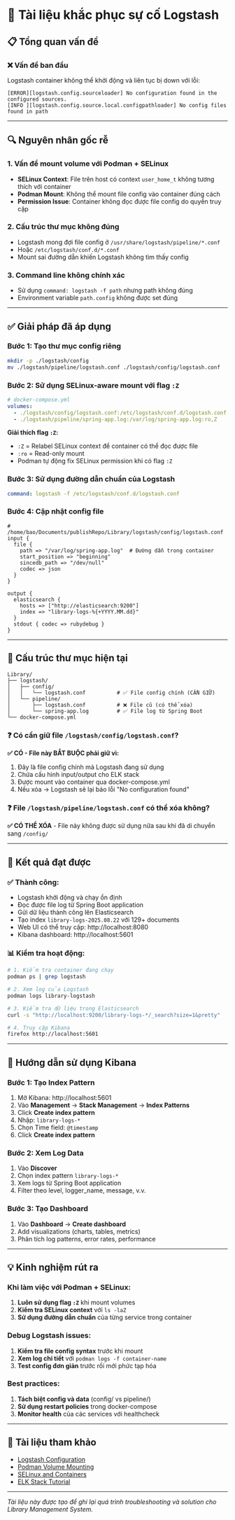 # 🔧 Tài liệu khắc phục sự cố Logstash

## 📋 Tổng quan vấn đề

### ❌ Vấn đề ban đầu
Logstash container không thể khởi động và liên tục bị down với lỗi:
```
[ERROR][logstash.config.sourceloader] No configuration found in the configured sources.
[INFO ][logstash.config.source.local.configpathloader] No config files found in path
```

---

## 🔍 Nguyên nhân gốc rễ

### 1. **Vấn đề mount volume với Podman + SELinux**
- **SELinux Context**: File trên host có context `user_home_t` không tương thích với container
- **Podman Mount**: Không thể mount file config vào container đúng cách
- **Permission Issue**: Container không đọc được file config do quyền truy cập

### 2. **Cấu trúc thư mục không đúng**
- Logstash mong đợi file config ở `/usr/share/logstash/pipeline/*.conf`
- Hoặc `/etc/logstash/conf.d/*.conf` 
- Mount sai đường dẫn khiến Logstash không tìm thấy config

### 3. **Command line không chính xác**
- Sử dụng `command: logstash -f path` nhưng path không đúng
- Environment variable `path.config` không được set đúng

---

## ✅ Giải pháp đã áp dụng

### **Bước 1: Tạo thư mục config riêng**
```bash
mkdir -p ./logstash/config
mv ./logstash/pipeline/logstash.conf ./logstash/config/logstash.conf
```

### **Bước 2: Sử dụng SELinux-aware mount với flag `:Z`**
```yaml
# docker-compose.yml
volumes:
  - ./logstash/config/logstash.conf:/etc/logstash/conf.d/logstash.conf:ro,Z
  - ./logstash/pipeline/spring-app.log:/var/log/spring-app.log:ro,Z
```

**Giải thích flag `:Z`:**
- `:Z` = Relabel SELinux context để container có thể đọc được file
- `:ro` = Read-only mount
- Podman tự động fix SELinux permission khi có flag `:Z`

### **Bước 3: Sử dụng đường dẫn chuẩn của Logstash**
```yaml
command: logstash -f /etc/logstash/conf.d/logstash.conf
```

### **Bước 4: Cập nhật config file**
```properties
# /home/bao/Documents/publishRepo/Library/logstash/config/logstash.conf
input {
  file {
    path => "/var/log/spring-app.log"  # Đường dẫn trong container
    start_position => "beginning"
    sincedb_path => "/dev/null"
    codec => json
  }
}

output {
  elasticsearch {
    hosts => ["http://elasticsearch:9200"]
    index => "library-logs-%{+YYYY.MM.dd}"
  }
  stdout { codec => rubydebug }
}
```

---

## 📁 Cấu trúc thư mục hiện tại

```
Library/
├── logstash/
│   ├── config/
│   │   └── logstash.conf          # ✅ File config chính (CẦN GIỮ)
│   └── pipeline/
│       ├── logstash.conf          # ❌ File cũ (có thể xóa)
│       └── spring-app.log         # ✅ File log từ Spring Boot
└── docker-compose.yml
```

### **❓ Có cần giữ file `/logstash/config/logstash.conf`?**
**✅ CÓ - File này BẮT BUỘC phải giữ vì:**
1. Đây là file config chính mà Logstash đang sử dụng
2. Chứa cấu hình input/output cho ELK stack
3. Được mount vào container qua docker-compose.yml
4. Nếu xóa → Logstash sẽ lại báo lỗi "No configuration found"

### **❓ File `/logstash/pipeline/logstash.conf` có thể xóa không?**
**✅ CÓ THỂ XÓA** - File này không được sử dụng nữa sau khi đã di chuyển sang `/config/`

---

## 🎯 Kết quả đạt được

### **✅ Thành công:**
- Logstash khởi động và chạy ổn định
- Đọc được file log từ Spring Boot application  
- Gửi dữ liệu thành công lên Elasticsearch
- Tạo index `library-logs-2025.08.22` với 129+ documents
- Web UI có thể truy cập: http://localhost:8080
- Kibana dashboard: http://localhost:5601

### **📊 Kiểm tra hoạt động:**
```bash
# 1. Kiểm tra container đang chạy
podman ps | grep logstash

# 2. Xem log của Logstash
podman logs library-logstash

# 3. Kiểm tra dữ liệu trong Elasticsearch
curl -s "http://localhost:9200/library-logs-*/_search?size=1&pretty"

# 4. Truy cập Kibana
firefox http://localhost:5601
```

---

## 🚀 Hướng dẫn sử dụng Kibana

### **Bước 1: Tạo Index Pattern**
1. Mở Kibana: http://localhost:5601
2. Vào **Management** → **Stack Management** → **Index Patterns**
3. Click **Create index pattern**
4. Nhập: `library-logs-*`
5. Chọn Time field: `@timestamp`
6. Click **Create index pattern**

### **Bước 2: Xem Log Data**
1. Vào **Discover**
2. Chọn index pattern `library-logs-*`
3. Xem logs từ Spring Boot application
4. Filter theo level, logger_name, message, v.v.

### **Bước 3: Tạo Dashboard**
1. Vào **Dashboard** → **Create dashboard**
2. Add visualizations (charts, tables, metrics)
3. Phân tích log patterns, error rates, performance

---

## 💡 Kinh nghiệm rút ra

### **Khi làm việc với Podman + SELinux:**
1. **Luôn sử dụng flag `:Z`** khi mount volumes
2. **Kiểm tra SELinux context** với `ls -laZ`
3. **Sử dụng đường dẫn chuẩn** của từng service trong container

### **Debug Logstash issues:**
1. **Kiểm tra file config syntax** trước khi mount
2. **Xem log chi tiết** với `podman logs -f container-name`
3. **Test config đơn giản** trước rồi mới phức tạp hóa

### **Best practices:**
1. **Tách biệt config và data** (config/ vs pipeline/)
2. **Sử dụng restart policies** trong docker-compose
3. **Monitor health** của các services với healthcheck

---

## 🔗 Tài liệu tham khảo

- [Logstash Configuration](https://www.elastic.co/guide/en/logstash/current/configuration.html)
- [Podman Volume Mounting](https://docs.podman.io/en/latest/markdown/podman-run.1.html#volume)
- [SELinux and Containers](https://access.redhat.com/documentation/en-us/red_hat_enterprise_linux/8/html/using_selinux/using-selinux-with-container-workloads_using-selinux)
- [ELK Stack Tutorial](https://www.elastic.co/what-is/elk-stack)

---

*Tài liệu này được tạo để ghi lại quá trình troubleshooting và solution cho Library Management System.*
